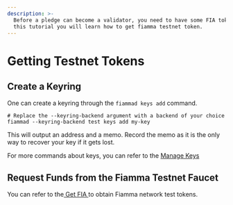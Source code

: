 ```yaml
---
description: >-
  Before a pledge can become a validator, you need to have some FIA tokens. In
  this tutorial you will learn how to get fiamma testnet token.
---
```


# Getting Testnet Tokens

## Create a Keyring <a href="#id-1-create-a-keyring" id="id-1-create-a-keyring"></a>

One can create a keyring through the `fiammad keys add` command.

```
# Replace the --keyring-backend argument with a backend of your choice
fiammad --keyring-backend test keys add my-key
```

This will output an address and a memo. Record the memo as it is the only way to recover your key if it gets lost. &#x20;

For more commands about keys, you can refer to the [Manage Keys ](../../user-guides/manage-keys.md)

## Request Funds from the Fiamma Testnet Faucet <a href="#id-2-request-funds-from-the-babylon-testnet-faucet" id="id-2-request-funds-from-the-babylon-testnet-faucet"></a>

You can refer to the[ Get FIA  ](../../user-guides/wallet-and-tokens/wallet-and-tokens-1.md)to obtain Fiamma network test tokens.



